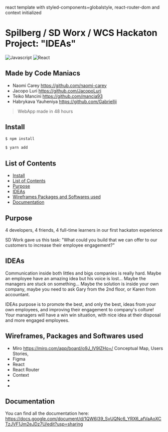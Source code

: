 react template with styled-components+globalstyle, react-router-dom and context initialized

# Spilberg / SD Worx / WCS Hackaton Project: "IDEAs"
![Javascript](https://aleen42.github.io/badges/src/javascript.svg)
![React](https://aleen42.github.io/badges/src/react.svg)

## Made by Code Maniacs
- Naomi Carey https://github.com/naomi-carey
- Jacopo Luri https://github.com/JacopoLuri
- Teiko Mancini https://github.com/mancia93
- Habrykava Yauheniya https://github.com/Gabriellji

> WebApp made in 48 hours

## Install
```bash
$ npm install

$ yarn add
```

## List of Contents
- [Install](#install)
- [List of Contents](#list-of-contents)
- [Purpose](#purpose)
- [IDEAs](#ideas)
- [Wireframes Packages and Softwares used](#wireframes-packages-and-softwares-used)
- [Documentation](#documentation)

## Purpose
4 developers, 4 friends, 4 full-time learners in our first hackaton experience

SD Work gave us this task:
"What could you build that we can offer to our customers to increase their employee engagement?"

## IDEAs
Communication inside both littles and bigs companies is really hard.
Maybe an employee have an amazing idea but his voice is lost...
Maybe the managers are stuck on something...
Maybe the solution is inside your own company, maybe you need to ask Gary from the 2nd floor, or Karen from accountant.

IDEAs purpose is to promote the best, and only the best, ideas from your own employees, and improving their engagement to company's colture!
Your managers will have a win win situation, with nice idea at their disposal and more engaged employees.

## Wireframes, Packages and Softwares used
- Miro https://miro.com/app/board/o9J_lV9IZHo=/
  Conceptual Map, Users Stories,  
- Figma
- React
- React Router
- Context
- 
- 

## Documentation
You can find all the documentation here: https://docs.google.com/document/d/1QW6I39_SvUQNc6_YRX6_afVaAoXCTzJVF1Jm2eJDz7U/edit?usp=sharing
